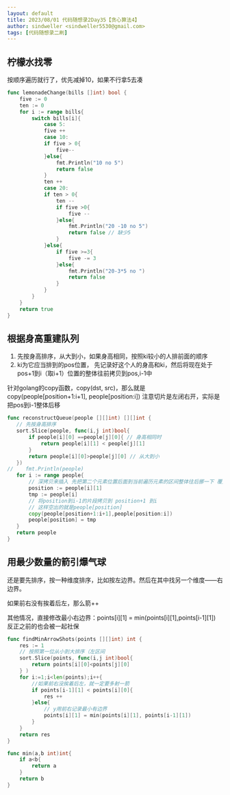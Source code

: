 ```yaml
---
layout: default
title: 2023/08/01 代码随想录2Day35【贪心算法4】
author: sindweller <sindweller5530@gmail.com>
tags: [代码随想录二刷]
---
```


## 柠檬水找零

按顺序遍历就行了，优先减掉10，如果不行拿5去凑

```go
func lemonadeChange(bills []int) bool {
    five := 0
    ten := 0
    for i := range bills{
        switch bills[i]{
            case 5:
            five ++
            case 10:
            if five > 0{
                five--
            }else{
                fmt.Println("10 no 5")
                return false
            }
            ten ++
            case 20:
            if ten > 0{
                ten --
                if five >0{
                    five --
                }else{
                    fmt.Println("20 -10 no 5")
                    return false // 缺少5
                }
            }else{
                if five >=3{
                    five -= 3
                }else{
                    fmt.Println("20-3*5 no ")
                    return false
                }
            }
        }
    }
    return true
}
```

## 根据身高重建队列

1. 先按身高排序，从大到小，如果身高相同，按照ki较小的人排前面的顺序
2. ki为它应当排到的pos位置， 先记录好这个人的身高和ki，然后将现在处于pos+1到i（取i+1）位置的整体往前拷贝到pos,i-1中

针对golang的copy函数，copy(dst, src)，那么就是copy(people[position+1:i+1], people[position:i]) 注意切片是左闭右开，实际是把pos到i-1整体后移

```go
func reconstructQueue(people [][]int) [][]int {
   // 先按身高排序
   sort.Slice(people, func(i,j int)bool{
       if people[i][0] ==people[j][0]{ // 身高相同时
           return people[i][1] < people[j][1]
       }
       return people[i][0]>people[j][0] // 从大到小
   })
//    fmt.Println(people)
   for i := range people{
       // 深拷贝来插入 先把第二个元素位置后面到当前遍历元素的区间整体往后挪一下 覆盖i但是空出了position
       position := people[i][1]
       tmp := people[i]
       // 将position到i-1的片段拷贝到 position+1 到i
       // 这样空出的就是people[position]
       copy(people[position+1:i+1],people[position:i])
       people[position] = tmp
   }
   return people
}  
```

## 用最少数量的箭引爆气球

还是要先排序，按一种维度排序，比如按左边界。然后在其中找另一个维度——右边界。

如果前右没有挨着后左，那么箭++

其他情况，直接修改最小右边界：points[i][1] = min(points[i][1],points[i-1][1])  反正之前的也会被一起社保

```go
func findMinArrowShots(points [][]int) int {
    res := 1
    // 按照第一位从小到大排序（左区间
    sort.Slice(points, func(i,j int)bool{
        return points[i][0]<points[j][0]
    } )
    for i:=1;i<len(points);i++{
        //如果前右没挨着后左，就一定要多射一箭
        if points[i-1][1] < points[i][0]{
            res ++
        }else{
            // y用前右记录最小有边界
            points[i][1] = min(points[i][1], points[i-1][1])
        }
    }
    return res
}

func min(a,b int)int{
    if a<b{
        return a
    }
    return b
}
```